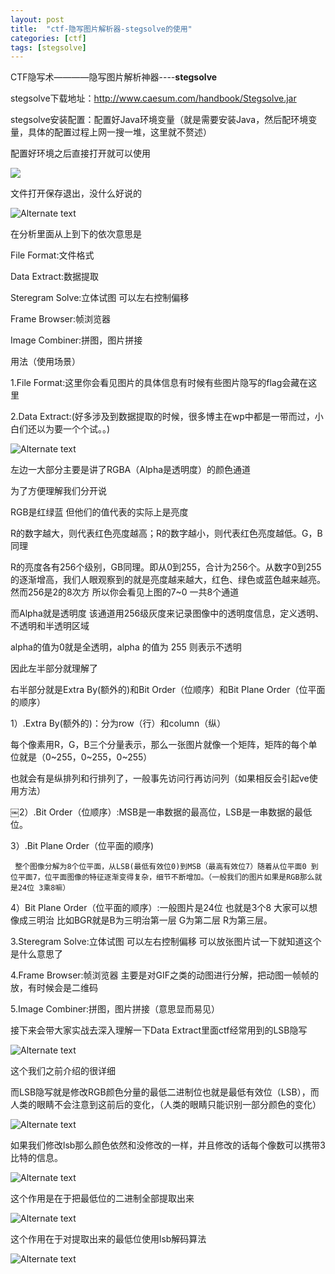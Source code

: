 ```yaml
---
layout: post
title:  "ctf-隐写图片解析器-stegsolve的使用"
categories: [ctf]
tags: [stegsolve]
---
```


CTF隐写术————隐写图片解析神器----**stegsolve**  

stegsolve下载地址：<http://www.caesum.com/handbook/Stegsolve.jar>  

stegsolve安装配置：配置好Java环境变量（就是需要安装Java，然后配环境变量，具体的配置过程上网一搜一堆，这里就不赘述）  

配置好环境之后直接打开就可以使用  

![](https://img2018.cnblogs.com/blog/1755571/201909/1755571-20190907205101838-647785284.png)  

文件打开保存退出，没什么好说的  

![Alternate text](https://img2018.cnblogs.com/blog/1755571/201909/1755571-20190907205142373-678679799.png)  

在分析里面从上到下的依次意思是

File Format:文件格式

Data Extract:数据提取

Steregram Solve:立体试图 可以左右控制偏移

Frame Browser:帧浏览器

Image Combiner:拼图，图片拼接

 

用法（使用场景）

1.File Format:这里你会看见图片的具体信息有时候有些图片隐写的flag会藏在这里

2.Data Extract:(好多涉及到数据提取的时候，很多博主在wp中都是一带而过，小白们还以为要一个个试。。)  

![Alternate text](https://img2018.cnblogs.com/blog/1755571/201909/1755571-20190907205846350-1245388993.png)  

左边一大部分主要是讲了RGBA（Alpha是透明度）的颜色通道

为了方便理解我们分开说

RGB是红绿蓝 但他们的值代表的实际上是亮度

R的数字越大，则代表红色亮度越高；R的数字越小，则代表红色亮度越低。G，B同理

R的亮度各有256个级别，GB同理。即从0到255，合计为256个。从数字0到255的逐渐增高，我们人眼观察到的就是亮度越来越大，红色、绿色或蓝色越来越亮。然而256是2的8次方 所以你会看见上图的7~0  一共8个通道

而Alpha就是透明度 该通道用256级灰度来记录图像中的透明度信息，定义透明、不透明和半透明区域

alpha的值为0就是全透明，alpha 的值为 255 则表示不透明

因此左半部分就理解了

右半部分就是Extra By(额外的)和Bit Order（位顺序）和Bit Plane Order（位平面的顺序）

1）.Extra By(额外的)：分为row（行）和column（纵）

   每个像素用R，G，B三个分量表示，那么一张图片就像一个矩阵，矩阵的每个单位就是（0~255，0~255，0~255）

   也就会有是纵排列和行排列了，一般事先访问行再访问列（如果相反会引起ve使用方法）

￼2）.Bit Order（位顺序）:MSB是一串数据的最高位，LSB是一串数据的最低位。

3）.Bit Plane Order（位平面的顺序)

     整个图像分解为8个位平面，从LSB(最低有效位0)到MSB（最高有效位7）随着从位平面0 到位平面7，位平面图像的特征逐渐变得复杂，细节不断增加。（一般我们的图片如果是RGB那么就是24位 3乘8嘛）

4）Bit Plane Order（位平面的顺序）:一般图片是24位 也就是3个8 大家可以想像成三明治 比如BGR就是B为三明治第一层 G为第二层 R为第三层。

 

3.Steregram Solve:立体试图 可以左右控制偏移 可以放张图片试一下就知道这个是什么意思了

4.Frame Browser:帧浏览器   主要是对GIF之类的动图进行分解，把动图一帧帧的放，有时候会是二维码

5.Image Combiner:拼图，图片拼接（意思显而易见）

 

接下来会带大家实战去深入理解一下Data Extract里面ctf经常用到的LSB隐写  

![Alternate text](https://img2018.cnblogs.com/blog/1755571/201909/1755571-20190913160726122-392466660.png)  

这个我们之前介绍的很详细

而LSB隐写就是修改RGB颜色分量的最低二进制位也就是最低有效位（LSB），而人类的眼睛不会注意到这前后的变化，（人类的眼睛只能识别一部分颜色的变化）  

![Alternate text](https://img2018.cnblogs.com/blog/1755571/201909/1755571-20190913161002893-848621076.png)  

如果我们修改lsb那么颜色依然和没修改的一样，并且修改的话每个像数可以携带3比特的信息。  

![Alternate text](https://img2018.cnblogs.com/blog/1755571/201909/1755571-20190913161618442-1836080485.png)  

这个作用是在于把最低位的二进制全部提取出来  

![Alternate text](https://img2018.cnblogs.com/blog/1755571/201909/1755571-20190913161708204-989077006.png)  

这个作用在于对提取出来的最低位使用lsb解码算法  

![Alternate text](https://img2018.cnblogs.com/blog/1755571/201909/1755571-20190913162924026-2095648234.png)